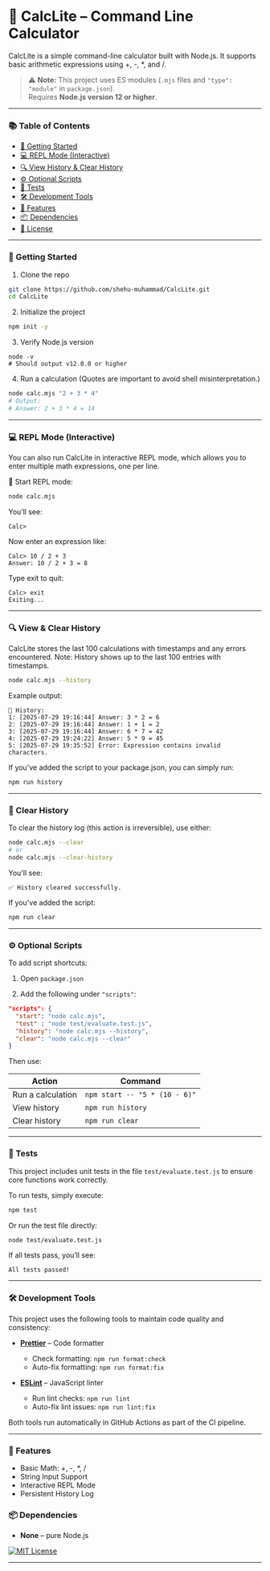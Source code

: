 # 🧮 CalcLite – Command Line Calculator

CalcLite is a simple command-line calculator built with Node.js. It supports basic arithmetic expressions using +, -, \*, and /.

> ⚠️ **Note:** This project uses ES modules (`.mjs` files and `"type": "module"` in `package.json`).  
> Requires **Node.js version 12 or higher**.

---

### 📚 Table of Contents

- [🚀 Getting Started](#-getting-started)
- [💻 REPL Mode (Interactive)](#-repl-mode-interactive)
- [🔍 View History & Clear History](#-view--clear-history)
- [⚙️ Optional Scripts](#️-optional-scripts)
- [🧪 Tests](#-tests)
- [🛠️ Development Tools](#️-development-tools)
- [🔢 Features](#-features)
- [📦 Dependencies](#-dependencies)
- [📄 License](#-license)

---

### 🚀 Getting Started

1. Clone the repo

```bash
git clone https://github.com/shehu-muhammad/CalcLite.git
cd CalcLite
```

2. Initialize the project

```bash
npm init -y
```

3. Verify Node.js version

```shell
node -v
# Should output v12.0.0 or higher
```

4. Run a calculation
   (Quotes are important to avoid shell misinterpretation.)

```bash
node calc.mjs "2 + 3 * 4"
# Output:
# Answer: 2 + 3 * 4 = 14
```

---

### 💻 REPL Mode (Interactive)

You can also run CalcLite in interactive REPL mode, which allows you to enter multiple math expressions, one per line.

🔁 Start REPL mode:

```bash
node calc.mjs
```

You’ll see:

```shell
Calc>
```

Now enter an expression like:

```shell
Calc> 10 / 2 + 3
Answer: 10 / 2 + 3 = 8
```

Type exit to quit:

```shell
Calc> exit
Exiting...
```

---

### 🔍 View & Clear History

CalcLite stores the last 100 calculations with timestamps and any errors encountered.
Note: History shows up to the last 100 entries with timestamps.

```bash
node calc.mjs --history
```

Example output:

```shell
📜 History:
1: [2025-07-29 19:16:44] Answer: 3 * 2 = 6
2: [2025-07-29 19:16:44] Answer: 1 + 1 = 2
3: [2025-07-29 19:16:44] Answer: 6 * 7 = 42
4: [2025-07-29 19:24:22] Answer: 5 * 9 = 45
5: [2025-07-29 19:35:52] Error: Expression contains invalid characters.
```

If you’ve added the script to your package.json, you can simply run:

```bash
npm run history
```

---

### 🧹 Clear History

To clear the history log (this action is irreversible), use either:

```bash
node calc.mjs --clear
# or
node calc.mjs --clear-history
```

You'll see:

```shell
✅ History cleared successfully.
```

If you've added the script:

```bash
npm run clear
```

---

### ⚙️ Optional Scripts

To add script shortcuts:

1. Open `package.json`

2. Add the following under `"scripts"`:

```json
"scripts": {
  "start": "node calc.mjs",
  "test" : "node test/evaluate.test.js",
  "history": "node calc.mjs --history",
  "clear": "node calc.mjs --clear"
}
```

Then use:

| Action            | Command                       |
| ----------------- | ----------------------------- |
| Run a calculation | `npm start -- "5 * (10 - 6)"` |
| View history      | `npm run history`             |
| Clear history     | `npm run clear`               |

---

### 🧪 Tests

This project includes unit tests in the file `test/evaluate.test.js` to ensure core functions work correctly.

To run tests, simply execute:

```bash
npm test
```

Or run the test file directly:

```bash
node test/evaluate.test.js
```

If all tests pass, you’ll see:

```shell
All tests passed!
```

---

### 🛠️ Development Tools

This project uses the following tools to maintain code quality and consistency:

- **[Prettier](https://prettier.io/)** – Code formatter
  - Check formatting: `npm run format:check`
  - Auto-fix formatting: `npm run format:fix`

- **[ESLint](https://eslint.org/)** – JavaScript linter
  - Run lint checks: `npm run lint`
  - Auto-fix lint issues: `npm run lint:fix`

Both tools run automatically in GitHub Actions as part of the CI pipeline.

---

### 🔢 Features

- Basic Math: +, -, \*, /
- String Input Support
- Interactive REPL Mode
- Persistent History Log

### 📦 Dependencies

- **None** – pure Node.js

[![MIT License](https://img.shields.io/badge/license-MIT-blue.svg)](LICENSE)

---
